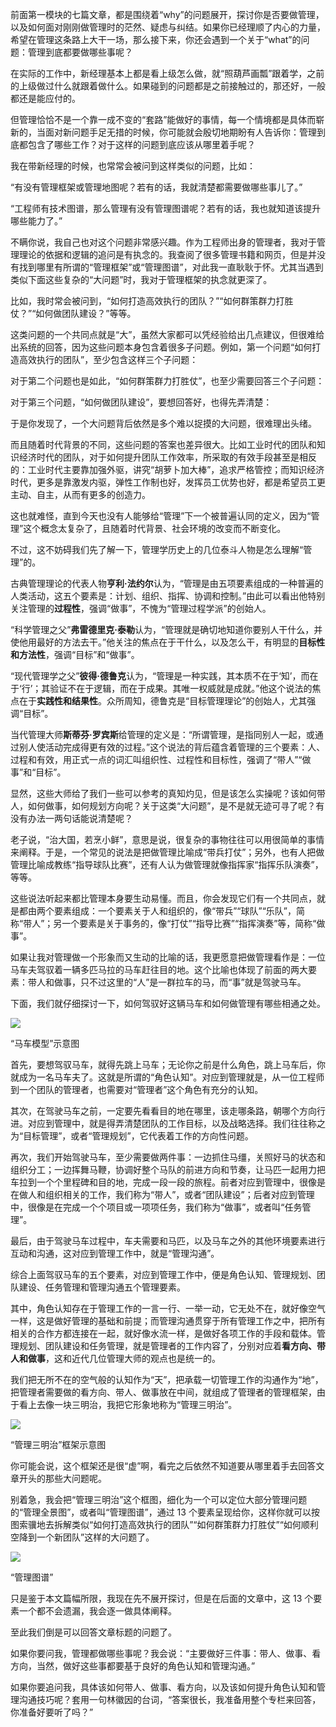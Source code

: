 前面第一模块的七篇文章，都是围绕着“why”的问题展开，探讨你是否要做管理，以及如何面对刚刚做管理时的茫然、疑虑与纠结。如果你已经理顺了内心的力量，希望在管理这条路上大干一场，那么接下来，你还会遇到一个关于“what”的问题：管理到底都要做哪些事呢？

在实际的工作中，新经理基本上都是看上级怎么做，就“照葫芦画瓢”跟着学，之前的上级做过什么就跟着做什么。如果碰到的问题都是之前接触过的，那还好，一般都还是能应付的。

但管理恰恰不是一个靠一成不变的“套路”能做好的事情，每一个情境都是具体而崭新的，当面对新问题手足无措的时候，你可能就会殷切地期盼有人告诉你：管理到底都包含了哪些工作？对于这样的问题到底应该从哪里着手呢？

我在带新经理的时候，也常常会被问到这样类似的问题，比如：

“有没有管理框架或管理地图呢？若有的话，我就清楚都需要做哪些事儿了。”

“工程师有技术图谱，那么管理有没有管理图谱呢？若有的话，我也就知道该提升哪些能力了。”

不瞒你说，我自己也对这个问题非常感兴趣。作为工程师出身的管理者，我对于管理理论的依据和逻辑的追问是有执念的。我查阅了很多管理书籍和网页，但是并没有找到哪里有所谓的“管理框架”或“管理图谱”，对此我一直耿耿于怀。尤其当遇到类似下面这些复杂的“大问题”时，我对于管理框架的执念就更深了。

比如，我时常会被问到，“如何打造高效执行的团队？”“如何群策群力打胜仗？”“如何做团队建设？”等等。

这类问题的一个共同点就是“大”，虽然大家都可以凭经验给出几点建议，但很难给出系统的回答，因为这些问题本身包含着很多子问题。例如，第一个问题“如何打造高效执行的团队”，至少包含这样三个子问题：

对于第二个问题也是如此，“如何群策群力打胜仗”，也至少需要回答三个子问题：

对于第三个问题，“如何做团队建设”，要想回答好，也得先弄清楚：

于是你发现了，一个大问题背后依然是多个难以捉摸的大问题，很难理出头绪。

而且随着时代背景的不同，这些问题的答案也差异很大。比如工业时代的团队和知识经济时代的团队，对于如何提升团队工作效率，所采取的有效手段甚至是相反的：工业时代主要靠加强外驱，讲究“胡萝卜加大棒”，追求严格管控；而知识经济时代，更多是靠激发内驱，弹性工作制也好，发挥员工优势也好，都是希望员工更主动、自主，从而有更多的创造力。

这也就难怪，直到今天也没有人能够给“管理”下一个被普遍认同的定义，因为“管理”这个概念太复杂了，且随着时代背景、社会环境的改变而不断变化。

不过，这不妨碍我们先了解一下，管理学历史上的几位泰斗人物是怎么理解“管理”的。

古典管理理论的代表人物**亨利·法约尔**认为，“管理是由五项要素组成的一种普遍的人类活动，这五个要素是：计划、组织、指挥、协调和控制。”由此可以看出他特别关注管理的**过程性**，强调“做事”，不愧为“管理过程学派”的创始人。

“科学管理之父”**弗雷德里克·泰勒**认为，“管理就是确切地知道你要别人干什么，并使他用最好的方法去干。”他关注的焦点在于干什么，以及怎么干，有明显的**目标性和方法性**，强调“目标”和“做事”。

“现代管理学之父”**彼得·德鲁克**认为，“管理是一种实践，其本质不在于‘知’，而在于‘行’；其验证不在于逻辑，而在于成果。其唯一权威就是成就。”他这个说法的焦点在于**实践性和结果性**。众所周知，德鲁克是“目标管理理论”的创始人，尤其强调“目标”。

当代管理大师**斯蒂芬·罗宾斯**给管理的定义是：“所谓管理，是指同别人一起，或通过别人使活动完成得更有效的过程。”这个说法的背后蕴含着管理的三个要素：人、过程和有效，用正式一点的词汇叫组织性、过程性和目标性，强调了“带人”“做事”和“目标”。

显然，这些大师给了我们一些可以参考的真知灼见，但是该怎么实操呢？该如何带人，如何做事，如何规划方向呢？关于这类“大问题”，是不是就无迹可寻了呢？有没有办法一两句话能说清楚呢？

老子说，“治大国，若烹小鲜”，意思是说，很复杂的事物往往可以用很简单的事情来阐释。于是，一个常见的说法是把做管理比喻成“带兵打仗”；另外，也有人把做管理比喻成教练“指导球队比赛”，还有人认为做管理就像指挥家“指挥乐队演奏”，等等。

这些说法听起来都比管理本身要生动易懂。而且，你会发现它们有一个共同点，就是都由两个要素组成：一个要素关于人和组织的，像“带兵”“球队”“乐队”，简称“带人”；另一个要素是关于事务的，像“打仗”“指导比赛”“指挥演奏”等，简称“做事”。

如果让我对管理做一个形象而又生动的比喻的话，我更愿意把做管理看作是：一位马车夫驾驭着一辆多匹马拉的马车赶往目的地。这个比喻也体现了前面的两大要素：带人和做事，只不过这里的“人”是一群拉车的马，而“事”就是驾驶马车。

下面，我们就仔细探讨一下，如何驾驭好这辆马车和如何做管理有哪些相通之处。

![](08%20%E7%AE%A1%E7%90%86%E5%88%B0%E5%BA%95%E9%83%BD%E5%81%9A%E5%93%AA%E4%BA%9B%E4%BA%8B%E5%84%BF%EF%BC%9F/fc76246753be96b9f91ca845aa9764f9-20221009224246-jazzao7.jpg)

“马车模型”示意图

首先，要想驾驭马车，就得先跳上马车；无论你之前是什么角色，跳上马车后，你就成为一名马车夫了。这就是所谓的“角色认知”。对应到管理就是，从一位工程师到一个团队的管理者，也需要对“管理者”这个角色有充分的认知。

其次，在驾驶马车之前，一定要先看看目的地在哪里，该走哪条路，朝哪个方向行进。对应到管理中，就是得弄清楚团队的工作目标，以及战略选择。我们往往称之为“目标管理”，或者“管理规划”，它代表着工作的方向性问题。

再次，我们开始驾驶马车，至少需要做两件事：一边抓住马缰，关照好马的状态和组织分工；一边挥舞马鞭，协调好整个马队的前进方向和节奏，让马匹一起用力把车拉到一个个里程碑和目的地，完成一段一段的旅程。前者对应到管理中，很像是在做人和组织相关的工作，我们称为“带人”，或者“团队建设”；后者对应到管理中，很像是在完成一个个项目或一项项任务，我们称为“做事”，或者叫“任务管理”。

最后，由于驾驶马车过程中，车夫需要和马匹，以及马车之外的其他环境要素进行互动和沟通，这对应到管理工作中，就是“管理沟通”。

综合上面驾驭马车的五个要素，对应到管理工作中，便是角色认知、管理规划、团队建设、任务管理和管理沟通五个管理要素。

其中，角色认知存在于管理工作的一言一行、一举一动，它无处不在，就好像空气一样，这是做好管理的基础和前提；而管理沟通贯穿于所有管理工作之中，把所有相关的合作方都连接在一起，就好像水流一样，是做好各项工作的手段和载体。管理规划、团队建设和任务管理，就是管理者的工作内容了，分别对应着**看方向、带人和做事**，这和近代几位管理大师的观点也是统一的。

我们把无所不在的空气般的认知作为“天”，把承载一切管理工作的沟通作为“地”，把管理者需要做的看方向、带人、做事放在中间，就组成了管理者的管理框架，由于看上去像一块三明治，我把它形象地称为“管理三明治”。

![](08%20%E7%AE%A1%E7%90%86%E5%88%B0%E5%BA%95%E9%83%BD%E5%81%9A%E5%93%AA%E4%BA%9B%E4%BA%8B%E5%84%BF%EF%BC%9F/c129b5d3a3a1fd1848d8453b0cf50183-20221009224246-2hxuogq.png)

“管理三明治”框架示意图

你可能会说，这个框架还是很“虚”啊，看完之后依然不知道要从哪里着手去回答文章开头的那些大问题呢。

别着急，我会把“管理三明治”这个框图，细化为一个可以定位大部分管理问题的“管理全景图”，或者叫“管理图谱”，通过 13 个要素呈现给你，这样你就可以按图索骥地去拆解类似“如何打造高效执行的团队”“如何群策群力打胜仗”“如何顺利空降到一个新团队”这样的大问题了。

![](08%20%E7%AE%A1%E7%90%86%E5%88%B0%E5%BA%95%E9%83%BD%E5%81%9A%E5%93%AA%E4%BA%9B%E4%BA%8B%E5%84%BF%EF%BC%9F/078630507539f1549dd79d1ebd7ab718-20221009224246-ybcmr84.png)

“管理图谱”

只是鉴于本文篇幅所限，我现在先不展开探讨，但是在后面的文章中，这 13 个要素一个都不会遗漏，我会逐一做具体阐释。

至此我们倒是可以回答文章标题的问题了。

如果你要问我，管理都做哪些事呢？我会说：“主要做好三件事：带人、做事、看方向，当然，做好这些事都要基于良好的角色认知和管理沟通。”

如果你要追问我，具体该如何带人、做事、看方向，以及该如何提升角色认知和管理沟通技巧呢？套用一句林徽因的台词，“答案很长，我准备用整个专栏来回答，你准备好要听了吗？”